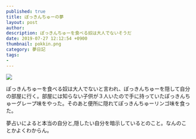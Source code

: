 ```yaml
---
published: true
title: ぽっきんちゅーの夢
layout: post
author: 
description: ぽっきんちゅーを食べる奴は大人でないそうだ
date: 2019-07-27 12:12:54 +0900
thumbnail: pokkin.png
category: 夢日記
tags:
- 
---
```


![]({{site.baseurl}}/assets/img/pokkin.png)

ぽっきんちゅーを食べる奴は大人でないと言われ、ぽっきんちゅーを隠して自分の部屋に行く。部屋には知らない子供が３人いたので手に持っていたぽっきんちゅーグレープ味をやった。そのあと便所に隠れてぽっきんちゅーリンゴ味を食った。

夢占いによると本当の自分と,隠したい自分を暗示しているとのこと。なんのことかよくわからん。
